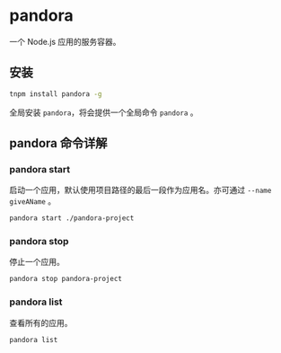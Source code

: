 # pandora 

一个 Node.js 应用的服务容器。


## 安装

```bash
tnpm install pandora -g
```

全局安装 `pandora`，将会提供一个全局命令 `pandora` 。


##  pandora 命令详解


### pandora start

启动一个应用，默认使用项目路径的最后一段作为应用名。亦可通过 `--name giveAName` 。

```bash
pandora start ./pandora-project
```

### pandora stop

停止一个应用。

```bash
pandora stop pandora-project
```

### pandora list

查看所有的应用。

```bash
pandora list
```

